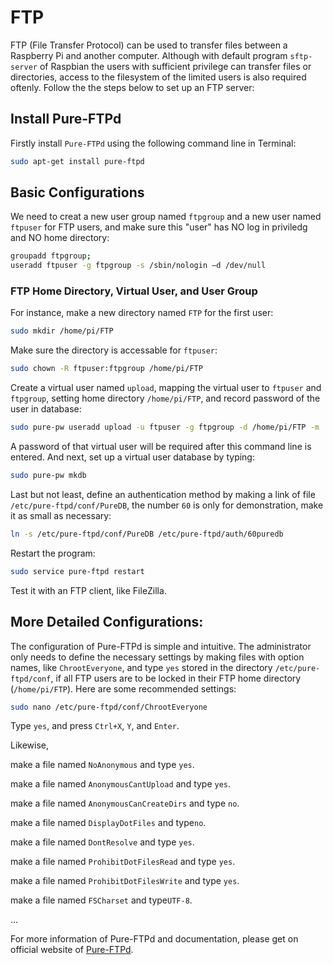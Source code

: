 # FTP

FTP (File Transfer Protocol) can be used to transfer files between a Raspberry Pi and another computer. Although with default program `sftp-server` of Raspbian the users with sufficient privilege can transfer files or directories, access to the filesystem of the limited users is also required oftenly. Follow the the steps below to set up an FTP server:

## Install Pure-FTPd

Firstly install `Pure-FTPd` using the following command line in Terminal:

```bash
sudo apt-get install pure-ftpd
```

## Basic Configurations

We need to creat a new user group named `ftpgroup` and a new user named `ftpuser` for FTP users, and make sure this "user" has NO log in priviledg and NO home directory:

```bash
groupadd ftpgroup;
useradd ftpuser -g ftpgroup -s /sbin/nologin –d /dev/null
```

### FTP Home Directory, Virtual User, and User Group

For instance, make a new directory named `FTP` for the first user:

```bash
sudo mkdir /home/pi/FTP
```

Make sure the directory is accessable for `ftpuser`:

```bash
sudo chown -R ftpuser:ftpgroup /home/pi/FTP
```

Create a virtual user named `upload`, mapping the virtual user to `ftpuser` and `ftpgroup`, setting home directory `/home/pi/FTP`, and record password of the user in database:

```bash
sudo pure-pw useradd upload -u ftpuser -g ftpgroup -d /home/pi/FTP -m
```

A password of that virtual user will be required after this command line is entered. And next, set up a virtual user database by typing:

```bash
sudo pure-pw mkdb
```

Last but not least, define an authentication method by making a link of file `/etc/pure-ftpd/conf/PureDB`, the number `60` is only for demonstration, make it as small as necessary:

```bash
ln -s /etc/pure-ftpd/conf/PureDB /etc/pure-ftpd/auth/60puredb
```

Restart the program:

```bash
sudo service pure-ftpd restart
```

Test it with an FTP client, like FileZilla.

## More Detailed Configurations:

The configuration of Pure-FTPd is simple and intuitive. The administrator only needs to define the necessary settings by making files with option names, like `ChrootEveryone`, and type `yes` stored in the directory `/etc/pure-ftpd/conf`, if all FTP users are to be locked in their FTP home directory (`/home/pi/FTP`). Here are some recommended settings:

```bash
sudo nano /etc/pure-ftpd/conf/ChrootEveryone
```

Type `yes`, and press ``Ctrl+X``, ``Y``, and ``Enter``. 

Likewise, 

make a file named `NoAnonymous` and type `yes`.

make a file named `AnonymousCantUpload` and type `yes`.

make a file named `AnonymousCanCreateDirs` and type `no`.

make a file named `DisplayDotFiles` and type`no`.

make a file named `DontResolve` and type `yes`.

make a file named `ProhibitDotFilesRead` and type `yes`.

make a file named `ProhibitDotFilesWrite` and type `yes`.

make a file named `FSCharset` and type`UTF-8`.

...

For more information of Pure-FTPd and documentation, please get on official website of [Pure-FTPd](http://www.pureftpd.org/project/pure-ftpd).
